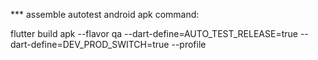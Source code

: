 *** assemble autotest android apk command:

flutter build apk --flavor qa --dart-define=AUTO_TEST_RELEASE=true --dart-define=DEV_PROD_SWITCH=true --profile


